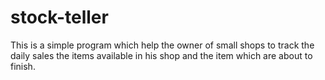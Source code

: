# stock-teller
This is a simple program which help the owner of small shops to track the daily sales the items available in his shop and the item which are about to finish.
